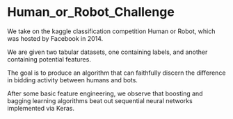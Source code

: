 # Human_or_Robot_Challenge

We take on the kaggle classification competition Human or Robot, which was hosted by Facebook in 2014. 

We are given two tabular datasets, one containing labels, and another containing potential features. 

The goal is to produce an algorithm that can faithfully discern the difference in bidding activity between humans and bots.

After some basic feature engineering, we observe that boosting and bagging learning algorithms beat out sequential neural networks implemented via Keras.

